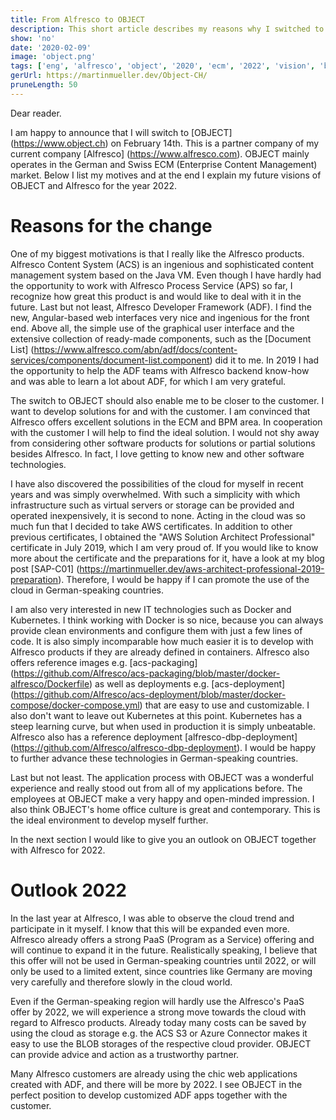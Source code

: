 ```yaml
---
title: From Alfresco to OBJECT
description: This short article describes my reasons why I switched to OBJECT
show: 'no'
date: '2020-02-09'
image: 'object.png'
tags: ['eng', 'alfresco', 'object', '2020', 'ecm', '2022', 'vision', 'bpm']
gerUrl: https://martinmueller.dev/Object-CH/
pruneLength: 50
---
```


Dear reader.

I am happy to announce that I will switch to [OBJECT] (https://www.object.ch) on February 14th. This is a partner company of my current company [Alfresco] (https://www.alfresco.com). OBJECT mainly operates in the German and Swiss ECM (Enterprise Content Management) market. Below I list my motives and at the end I explain my future visions of OBJECT and Alfresco for the year 2022.

# Reasons for the change
One of my biggest motivations is that I really like the Alfresco products. Alfresco Content System (ACS) is an ingenious and sophisticated content management system based on the Java VM. Even though I have hardly had the opportunity to work with Alfresco Process Service (APS) so far, I recognize how great this product is and would like to deal with it in the future. Last but not least, Alfresco Developer Framework (ADF). I find the new, Angular-based web interfaces very nice and ingenious for the front end. Above all, the simple use of the graphical user interface and the extensive collection of ready-made components, such as the [Document List] (https://www.alfresco.com/abn/adf/docs/content-services/components/document-list.component) did it to me. In 2019 I had the opportunity to help the ADF teams with Alfresco backend know-how and was able to learn a lot about ADF, for which I am very grateful.

The switch to OBJECT should also enable me to be closer to the customer. I want to develop solutions for and with the customer. I am convinced that Alfresco offers excellent solutions in the ECM and BPM area. In cooperation with the customer I will help to find the ideal solution. I would not shy away from considering other software products for solutions or partial solutions besides Alfresco. In fact, I love getting to know new and other software technologies.

I have also discovered the possibilities of the cloud for myself in recent years and was simply overwhelmed. With such a simplicity with which infrastructure such as virtual servers or storage can be provided and operated inexpensively, it is second to none. Acting in the cloud was so much fun that I decided to take AWS certificates. In addition to other previous certificates, I obtained the "AWS Solution Architect Professional" certificate in July 2019, which I am very proud of. If you would like to know more about the certificate and the preparations for it, have a look at my blog post [SAP-C01] (https://martinmueller.dev/aws-architect-professional-2019-preparation). Therefore, I would be happy if I can promote the use of the cloud in German-speaking countries.

I am also very interested in new IT technologies such as Docker and Kubernetes. I think working with Docker is so nice, because you can always provide clean environments and configure them with just a few lines of code. It is also simply incomparable how much easier it is to develop with Alfresco products if they are already defined in containers. Alfresco also offers reference images e.g. [acs-packaging] (https://github.com/Alfresco/acs-packaging/blob/master/docker-alfresco/Dockerfile) as well as deployments e.g. [acs-deployment] (https://github.com/Alfresco/acs-deployment/blob/master/docker-compose/docker-compose.yml) that are easy to use and customizable. I also don't want to leave out Kubernetes at this point. Kubernetes has a steep learning curve, but when used in production it is simply unbeatable. Alfresco also has a reference deployment [alfresco-dbp-deployment] (https://github.com/Alfresco/alfresco-dbp-deployment). I would be happy to further advance these technologies in German-speaking countries.

Last but not least. The application process with OBJECT was a wonderful experience and really stood out from all of my applications before. The employees at OBJECT make a very happy and open-minded impression. I also think OBJECT's home office culture is great and contemporary. This is the ideal environment to develop myself further.

In the next section I would like to give you an outlook on OBJECT together with Alfresco for 2022.

# Outlook 2022

In the last year at Alfresco, I was able to observe the cloud trend and participate in it myself. I know that this will be expanded even more. Alfresco already offers a strong PaaS (Program as a Service) offering and will continue to expand it in the future. Realistically speaking, I believe that this offer will not be used in German-speaking countries until 2022, or will only be used to a limited extent, since countries like Germany are moving very carefully and therefore slowly in the cloud world.

Even if the German-speaking region will hardly use the Alfresco's PaaS offer by 2022, we will experience a strong move towards the cloud with regard to Alfresco products. Already today many costs can be saved by using the cloud as storage e.g. the ACS S3 or Azure Connector makes it easy to use the BLOB storages of the respective cloud provider. OBJECT can provide advice and action as a trustworthy partner.

Many Alfresco customers are already using the chic web applications created with ADF, and there will be more by 2022. I see OBJECT in the perfect position to develop customized ADF apps together with the customer.
